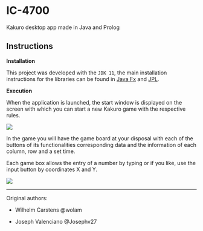 # IC-4700
Kakuro desktop app made in Java and Prolog

## Instructions

**Installation**

This project was developed with the `JDK 11`, the main installation instructions for the libraries can be found in 
[Java Fx](https://www.jetbrains.com/help/idea/javafx.html) and [JPL](https://www.swi-prolog.org/FAQ/Java.html).

**Execution**

When the application is launched, the start window is displayed on the screen with which you can start a new Kakuro game with the respective rules.

![](https://raw.githubusercontent.com/Wolam/IC-4700/master/docs/inicio.png)

In the game you will have the game board at your disposal
with each of the buttons of its functionalities
corresponding data and the information of each column, row and a set time.

Each game box allows the entry of a number by typing or if you like, use the input button by coordinates
X and Y.

![](https://raw.githubusercontent.com/Wolam/IC-4700/master/docs/tablero_vacio.png)

---
Original authors:

- Wilhelm Carstens @wolam

- Joseph Valenciano @Josephv27

